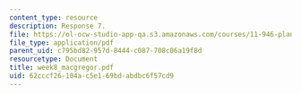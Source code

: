 ```yaml
---
content_type: resource
description: Response 7.
file: https://ol-ocw-studio-app-qa.s3.amazonaws.com/courses/11-946-planning-in-transition-economies-for-growth-and-equity-spring-2004/62cccf26104ac5e169bdabdbc6f57cd9_week8_macgregor.pdf
file_type: application/pdf
parent_uid: c795bd82-957d-8444-c087-708c06a19f8d
resourcetype: Document
title: week8_macgregor.pdf
uid: 62cccf26-104a-c5e1-69bd-abdbc6f57cd9
---
```

